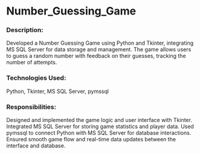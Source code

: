 # Number_Guessing_Game
<h3>Description:</h3> 
Developed a Number Guessing Game using Python and Tkinter, integrating MS SQL Server for data storage and management. The game allows users to guess a random number with feedback on their guesses, tracking the number of attempts.
<br>
<h3>Technologies Used:</h3> Python, Tkinter, MS SQL Server, pymssql
<br>
<h3>Responsibilities:</h3>
Designed and implemented the game logic and user interface with Tkinter.
Integrated MS SQL Server for storing game statistics and player data.
Used pymssql to connect Python with MS SQL Server for database interactions.
Ensured smooth game flow and real-time data updates between the interface and database.

